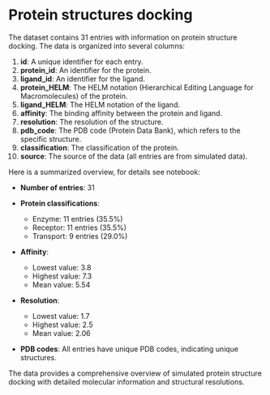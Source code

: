 # Protein structures docking
 

The dataset contains 31 entries with information on protein structure docking. The data is organized into several columns:

1. **id**: A unique identifier for each entry.
2. **protein_id**: An identifier for the protein.
3. **ligand_id**: An identifier for the ligand.
4. **protein_HELM**: The HELM notation (Hierarchical Editing Language for Macromolecules) of the protein.
5. **ligand_HELM**: The HELM notation of the ligand.
6. **affinity**: The binding affinity between the protein and ligand.
7. **resolution**: The resolution of the structure.
8. **pdb_code**: The PDB code (Protein Data Bank), which refers to the specific structure.
9. **classification**: The classification of the protein.
10. **source**: The source of the data (all entries are from simulated data).

Here is a summarized overview, for details see notebook:

- **Number of entries**: 31
- **Protein classifications**: 
  - Enzyme: 11 entries (35.5%)
  - Receptor: 11 entries (35.5%)
  - Transport: 9 entries (29.0%)
  
- **Affinity**:
  - Lowest value: 3.8
  - Highest value: 7.3
  - Mean value: 5.54

- **Resolution**:
  - Lowest value: 1.7
  - Highest value: 2.5
  - Mean value: 2.06

- **PDB codes**: All entries have unique PDB codes, indicating unique structures.

The data provides a comprehensive overview of simulated protein structure docking with detailed molecular information and structural resolutions.